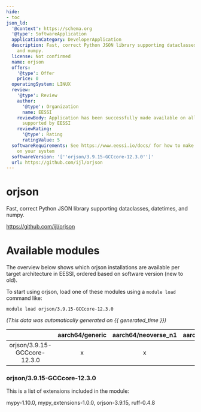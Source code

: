 ```yaml
---
hide:
- toc
json_ld:
  '@context': https://schema.org
  '@type': SoftwareApplication
  applicationCategory: DeveloperApplication
  description: Fast, correct Python JSON library supporting dataclasses, datetimes,
    and numpy.
  license: Not confirmed
  name: orjson
  offers:
    '@type': Offer
    price: 0
  operatingSystem: LINUX
  review:
    '@type': Review
    author:
      '@type': Organization
      name: EESSI
    reviewBody: Application has been successfully made available on all architectures
      supported by EESSI
    reviewRating:
      '@type': Rating
      ratingValue: 5
  softwareRequirements: See https://www.eessi.io/docs/ for how to make EESSI available
    on your system
  softwareVersion: '[''orjson/3.9.15-GCCcore-12.3.0'']'
  url: https://github.com/ijl/orjson
---
```


orjson
======


Fast, correct Python JSON library supporting dataclasses, datetimes, and numpy.

https://github.com/ijl/orjson
# Available modules


The overview below shows which orjson installations are available per target architecture in EESSI, ordered based on software version (new to old).

To start using orjson, load one of these modules using a `module load` command like:

```shell
module load orjson/3.9.15-GCCcore-12.3.0
```

*(This data was automatically generated on {{ generated_time }})*  

| |aarch64/generic|aarch64/neoverse_n1|aarch64/neoverse_v1|x86_64/generic|x86_64/amd/zen2|x86_64/amd/zen3|x86_64/amd/zen4|x86_64/intel/haswell|x86_64/intel/sapphirerapids|x86_64/intel/skylake_avx512|
| :---: | :---: | :---: | :---: | :---: | :---: | :---: | :---: | :---: | :---: | :---: |
|orjson/3.9.15-GCCcore-12.3.0|x|x|x|x|x|x|x|x|x|x|


### orjson/3.9.15-GCCcore-12.3.0

This is a list of extensions included in the module:

mypy-1.10.0, mypy_extensions-1.0.0, orjson-3.9.15, ruff-0.4.8